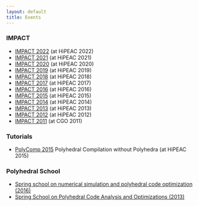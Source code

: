 ```yaml
---
layout: default
title: Events
---
```


### IMPACT

 * [IMPACT 2022](https://acohen.gitlabpages.inria.fr/impact/impact2022/) (at HiPEAC 2022)
 * [IMPACT 2021](https://acohen.gitlabpages.inria.fr/impact/impact2021/) (at HiPEAC 2021)
 * [IMPACT 2020](https://acohen.gitlabpages.inria.fr/impact/impact2020/) (at HiPEAC 2020)
 * [IMPACT 2019](https://acohen.gitlabpages.inria.fr/impact/impact2019/) (at HiPEAC 2019)
 * [IMPACT 2018](https://acohen.gitlabpages.inria.fr/impact/impact2018/) (at HiPEAC 2018)
 * [IMPACT 2017](https://acohen.gitlabpages.inria.fr/impact/impact2017/) (at HiPEAC 2017)
 * [IMPACT 2016](https://acohen.gitlabpages.inria.fr/impact/impact2016/) (at HiPEAC 2016)
 * [IMPACT 2015](https://acohen.gitlabpages.inria.fr/impact/impact2015/) (at HiPEAC 2015)
 * [IMPACT 2014](https://acohen.gitlabpages.inria.fr/impact/impact2014/) (at HiPEAC 2014)
 * [IMPACT 2013](https://acohen.gitlabpages.inria.fr/impact/impact2013/) (at HiPEAC 2013)
 * [IMPACT 2012](https://acohen.gitlabpages.inria.fr/impact/impact2012/) (at HiPEAC 2012)
 * [IMPACT 2011](http://impact2011.inrialpes.fr/en/) (at CGO 2011)

### Tutorials

 * [PolyComp 2015](https://www.hipeac.org/2015/amsterdam/workshop-and-tutorials/) Polyhedral Compilation without Polyhedra (at HiPEAC 2015)

### Polyhedral School

 * [Spring school on numerical simulation and polyhedral code optimization (2016)](http://mathsinfohpc.sciencesconf.org/)
 * [Spring School on Polyhedral Code Analysis and Optimizations (2013)](http://labexcompilation.ens-lyon.fr/polyhedral-school)
